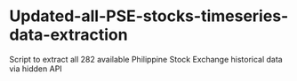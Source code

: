 # Updated-all-PSE-stocks-timeseries-data-extraction
Script to extract all 282 available Philippine Stock Exchange historical data via hidden API
